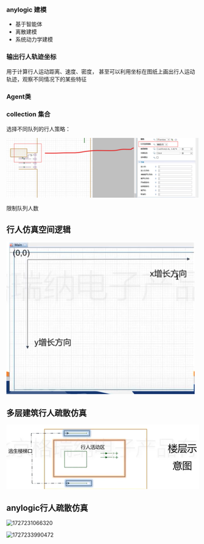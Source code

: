 ### anylogic 建模

- 基于智能体
- 离散建模
- 系统动力学建模

### 输出行人轨迹坐标

用于计算行人运动距离、速度、密度，
甚至可以利用坐标在图纸上画出行人运动轨迹，观察不同情况下的某些特征



### Agent类







### collection 集合





选择不同队列的行人策略：

![1727277437221](image/anylogic/1727277437221.png)

限制队列人数






## 行人仿真空间逻辑
![1727315064338](image/anylogic/1727315064338.png)







 

## 多层建筑行人疏散仿真


![1727315715813](image/anylogic/1727315715813.png)



## anylogic行人疏散仿真

![1727231066320](image/科研idea/1727231066320.png)

![1727233990472](image/科研idea/1727233990472.png)

## 






































































